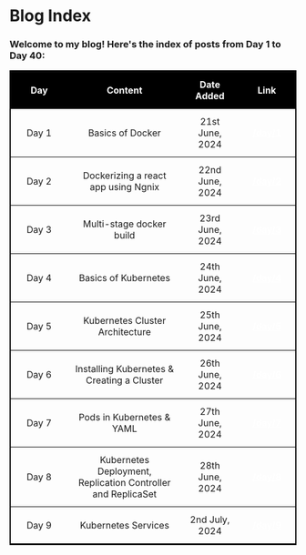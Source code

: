 # Blog Index

<style>
  table {
    width: 100%;
    border-collapse: collapse;
    border: 2px solid #000;
  }

  th, td {
    padding: 12px;
    text-align: center;
    border-bottom: 1px solid #000;
  }

  th {
    background-color: #000;
    color: #000;
  }

  

  tr:hover {
    background-color: #000;
  }

  a {
    color: #000;
    text-decoration: none;
    font-weight: bold;
  }

  a:hover {
    text-decoration: underline;
  }
</style>

### Welcome to my blog! Here's the index of posts from Day 1 to Day 40:

<table>
  <thead>
    <tr>
      <th style="width: 20%; color: white;">Day</th>
      <th style="width: 40%; color: white;">Content</th>
       <th style="width: 20%; color: white;">Date Added</th>
      <th style="width: 20%; color: white;">Link</th>
    </tr>
  </thead>
  <tbody>
    <tr>
      <td>Day 1</td>
      <td>Basics of Docker</td>
      <td>21st June, 2024</td>
      <td><a href="/day/1" style="color: white; text-decoration: underline;">/day/1</a></td>
    </tr>
    <tr>
      <td>Day 2</td>
      <td>Dockerizing a react app using Ngnix</td>
      <td>22nd June, 2024</td>
      <td><a href="/day/2" style="color: white; text-decoration: underline;">/day/2</a></td>
    </tr>
    <tr>
      <td>Day 3</td>
      <td>Multi-stage docker build</td>
      <td>23rd June, 2024</td>
      <td><a href="/day/3" style="color: white; text-decoration: underline;">/day/3</a></td>
    </tr>
    <tr>
      <td>Day 4</td>
      <td>Basics of Kubernetes</td>
      <td>24th June, 2024</td>
      <td><a href="/day/4" style="color: white; text-decoration: underline;">/day/4</a></td>
    </tr>
    <tr>
      <td>Day 5</td>
      <td>Kubernetes Cluster Architecture</td>
      <td>25th June, 2024</td>
      <td><a href="/day/5" style="color: white; text-decoration: underline;">/day/5</a></td>
    </tr>
    <tr>
      <td>Day 6</td>
      <td>Installing Kubernetes & Creating a Cluster</td>
      <td>26th June, 2024</td>
      <td><a href="/day/6" style="color: white; text-decoration: underline;">/day/6</a></td>
    </tr>
    <tr>
      <td>Day 7</td>
      <td>Pods in Kubernetes & YAML</td>
      <td>27th June, 2024</td>
      <td><a href="/day/7" style="color: white; text-decoration: underline;">/day/7</a></td>
    </tr>
    <tr>
      <td>Day 8</td>
      <td>Kubernetes Deployment, Replication Controller and ReplicaSet</td>
      <td>28th June, 2024</td>
      <td><a href="/day/8" style="color: white; text-decoration: underline;">/day/8</a></td>
    </tr>
    <tr>
      <td>Day 9</td>
      <td>Kubernetes Services</td>
      <td>2nd July, 2024</td>
      <td><a href="/day/9" style="color: white; text-decoration: underline;">/day/9</a></td>
    </tr>
  </tbody>
</table>
